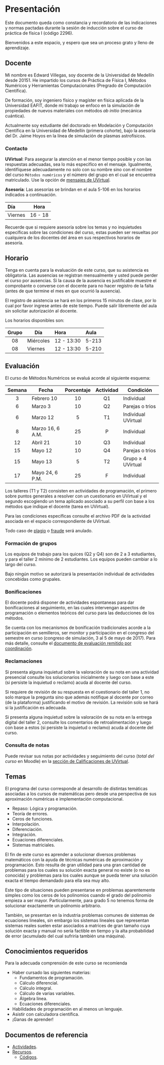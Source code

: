 # Presentación

Este documento queda como constancia y recordatorio de las indicaciones y normas pactadas durante la sesión de inducción sobre el curso de práctica de física I (código 2296).  

Bienvenidos a este espacio, y espero que sea un proceso grato y lleno de aprendizaje.  

## Docente

Mi nombre es Edward Villegas, soy docente de la Universidad de Medellín desde 20151. He impartido los cursos de Práctica de Física I, Métodos Numéricos y Herramientas Computacionales (Pregrado de Computación Científica).  

De formación, soy ingeniero físico y magíster en física aplicada de la Universidad EAFIT, donde mi trabajo se enfoco en la simulación de propiedades de nuevos materiales con métodos _ab initio_ (mecánica cuántica).  

Actualmente soy estudiante del doctorado en Modelación y Computación Científica en la Universidad de Medellín (primera cohorte), bajo la asesoría del Dr. Jaime Hoyos en la línea de simulación de plasmas astrofísicos.  

### Contacto

__UVirtual__: Para asegurar la atención en el menor tiempo posible y con las respuestas adecuadas, sea lo más especifíco en el mensaje. Igualmente, identifíquese adecuadamente no solo con su nombre sino con el nombre del curso `Métodos numéricos` y el número del grupo en el cual se encuentra matriculado. Use la opción de [mensajes de UVirtual](http://uvirtual.udem.edu.co/message/index.php).  

__Asesoría__: Las asesorías se brindan en el aula 5-106 en los horarios indicados a continuación.  

| Día | Hora |
|:---|:---:|
| Viernes | 16 - 18 |

Recuerde que si requiere asesoría sobre los temas y no inquietudes específicas sobre las condiciones del curso, estas pueden ser resueltas por cualquiera de los docentes del área en sus respectivos horarios de asesoría.  

## Horario

Tenga en cuenta para la evaluación de este curso, que su asistencia es obligatoria. Las ausencias se registran mensualmente y usted puede perder el curso por ausencias. Si la causa de la ausencia es justificable muestre el comprobante o converse con el docente para no hacer registro de la falta (antes de que termine el mes en que ocurrió la ausencia).  

El registro de asistencia se hará en los primeros 15 minutos de clase, por lo cual por favor ingrese antes de este tiempo. Puede salir libremente del aula sin solicitar autorización al docente.  

Los horarios disponibles son:  

| Grupo | Día | Hora | Aula |
|:------:|-----|:------|:---|
| 08 | Miércoles | 12 - 13:30 | 5-213 |
| 08 | Viernes | 12 - 13:30 | 5-210 |

## Evaluación  

El curso de Métodos Numéricos se evaluá acorde al siguiente esquema:  

| Semana | Fecha | Porcentaje | Actividad | Condición |
|:---:|---|:---:|:---:|---|
| 3 | Febrero 10 | 10 | Q1 | Individual |
| 6 | Marzo 3 | 10 | Q2 | Parejas o trios |
| 6 | Marzo 12 | 5 | T1 | Individual UVirtual |
| 8 | Marzo 16, 6 A.M. | 25 | P | Individual |
| 12 | Abril 21 | 10 | Q3 | Individual |
| 15 | Mayo 12 | 10 | Q4 | Parejas o trios |
| 15 | Mayo 13 | 5 | T2 | Grupo $\geq$ 4 UVirtual |
| 17 | Mayo 24, 6 P.M. | 25 | F | Individual |

Los talleres (T1 y T2) consisten en actividades de programación, el primero sobre puntos generales a resolver con un cuestionario en UVirtual y el segundo escogiendo un tema aplicado asociado a su perfil con base a los métodos que indique el docente (tarea en UVirtual).  

Para las condiciones específicas consulte el archivo PDF de la actividad asociada en el espacio correspondiente de UVirtual.  

Todo caso de [plagio](http://dle.rae.es/?id=TIZy4Xb) o [fraude](https://es.wikipedia.org/wiki/Fraude_académico) será anulado.  

### Formación de grupos

Los equipos de trabajo para los quices (Q2 y Q4) son de 2 a 3 estudiantes, y para el taller 2 mínimo de 2 estudiantes. Los equipos pueden cambiar a lo largo del curso.  

Bajo ningún motivo se autorizará la presentación individual de actividades concebidas como grupales.  

### Bonificaciones

El docente podrá disponer de actividades espontaneas para dar bonificaciones al seguimiento, en las cuales intervengan aspectos de programación o elementos teóricos del curso para las deducciones de los métodos.  

Se cuenta con los mecanismos de bonificación tradicionales acorde a la participación en semilleros, ser monitor y participación en el congreso del semestre en curso (congreso de simulación, 3 al 5 de mayo de 2017). Para más detalle, consulte el [documento de evaluación remitido por coordinación](https://www.dropbox.com/s/h23gajo655cb1lk/Evaluaci%C3%B3n%20Metodos%20Numericos%20semestre%202016%202.docx?dl=0).  

### Reclamaciones

Si presenta alguna inquietud sobre la valoración de su nota en una actividad presencial consulte los solucionarios inicialmente y luego con base a este (si persiste la inquietud o reclamo) acuda al docente del curso.  

Si requiere de revisión de su respuesta en el cuestionario del taller 1, no solo marque la pregunta sino que además notifique al docente por correo (de la plataforma) justificando el motivo de revisión. La revisión solo se hará si la justificación es adecuada.  

Si presenta alguna inquietud sobre la valoración de su nota en la entrega digital del taller 2, consulte los comentarios de retroalimentación y luego con base a estos (si persiste la inquietud o reclamo) acuda al docente del curso.  

### Consulta de notas

Puede revisar sus notas por actividades y seguimiento del curso (_total del curso_ en Moodle) en la [sección de Calificaciones de UVirtual](http://uvirtual.udem.edu.co/grade/report/user/index.php?id=3716).  

## Temas

El programa del curso corresponde al desarrollo de distintas temáticas asociadas a los cursos de matemáticas pero desde una perspectiva de sus aproximación numéricas e implementación computacional.  

+   Repaso: Lógica y programación.  
+   Teoría de errores.  
+   Ceros de funciones.  
+   Interpolación.  
+   Diferenciación.  
+   Integración.  
+   Ecuaciones diferenciales.  
+   Sistemas matriciales.  

El fin de este curso es aprender a solucionar diversos problemas matemáticos con la ayuda de técnicas numéricas de aproximación y programación. Esto resulta de gran utilidad para una gran cantidad de problemas para los cuales su solución exacta general no existe (o no es conocida) y problemas para los cuales aunque se pueda tener una solución exacta el tiempo demandado para ella sea muy alto.  

Este tipo de situaciones pueden presentarse en problemas aparentemente simples como los ceros de los polinomios cuando el grado del polinomio empieza a ser mayor. Particularmente, para grado 5 no tenemos forma de solucionar exactamente un polinomio arbitrario.  

También, se presentan en la industria problemas comunes de sistemas de ecuaciones lineales, sin embargo los sistemas lineales que representan sistemas reales suelen estar asociados a matrices de gran tamaño cuya solución exacta y manual no sería factible en tiempo y la alta probabilidad de error (acumulado del cual sufriría también una máquina).  

## Conocimientos requeridos

Para la adecuada comprensión de este curso se recomienda  

+   Haber cursado las siguientes materias:  
    +   Fundamentos de programación.  
    +   Cálculo diferencial.  
    +   Cálculo integral.  
    +   Cálculo de varias variables.  
    +   Álgebra linea.  
    +   Ecuaciones diferenciales.  
+   Habilidades de programación en al menos un lenguaje.  
+   Asistir con calculadora científica.  
+   ¡Ganas de aprender!  

## Documentos de referencia

+   [Actividades](Actividades.md).  
+   [Recursos](Recursos.md).  
    +   [Códigos](../code/).  
